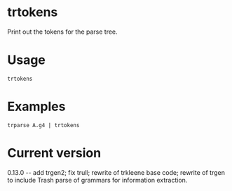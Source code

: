# trtokens

Print out the tokens for the parse tree.

# Usage

    trtokens

# Examples

    trparse A.g4 | trtokens

# Current version

0.13.0 -- add trgen2; fix trull; rewrite of trkleene base code; rewrite of trgen to include Trash parse of grammars for information extraction.
